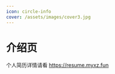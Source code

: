 ```yaml
---
icon: circle-info
cover: /assets/images/cover3.jpg
---
```


# 介绍页

个人简历详情请看
https://resume.myxz.fun
